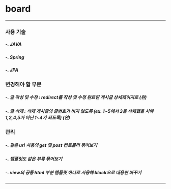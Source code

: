 # board

<hr>
<div>
    <h3>사용 기술</h3>
    <h5>-. JAVA</h5>
    <h5>-. Spring</h5>
    <h5>-. JPA</h5>
</div>


<div>
  <h3>변경해야 할 부분</h3>
  <h5>-. 글 작성 및 수정 : redirect를 작성 및 수정 완료된 게시글 상세페이지로 (완)</h5>
  <h5>-. 글 삭제 : 삭제 게시글의 글번호가 비지 않도록 (ex. 1~5에서 3을 삭제했을 시에 1,2,4,5가 아닌 1~4가 되도록) (완)</h5>
</div>

<div>
  <h3>관리</h3>
  <h5>-. 같은 url 사용의 get 및 post 컨트롤러 묶어보기</h5>
  <h5>-. 템플릿도 같은 부류 묶어보기</h5>
  <h5>-. view의 공통 html 부분 템플릿 하나로 사용해 block으로 내용만 바꾸기</h5>
</div>

<hr>
